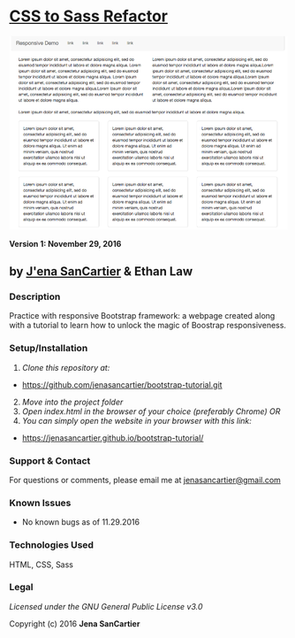 # [CSS to Sass Refactor](https://jenasancartier.github.io/bootstrap-tutorial/)
![project screenshot](/img/screenshot.png)

__Version 1: November 29, 2016__
## by [J'ena SanCartier](https://github.com/jenasancartier) & Ethan Law

### Description
Practice with responsive Bootstrap framework: a webpage created along with a tutorial to learn how to unlock the magic of Boostrap responsiveness.

### Setup/Installation
1. _Clone this repository at:_
  * https://github.com/jenasancartier/bootstrap-tutorial.git
2. _Move into the project folder_
3. _Open index.html in the browser of your choice (preferably Chrome) OR_
4. _You can simply open the website in your browser with this link:_
  * https://jenasancartier.github.io/bootstrap-tutorial/

### Support & Contact
For questions or comments, please email me at [jenasancartier@gmail.com](mailto:jenasancartier@gmail.com)

### Known Issues
* No known bugs as of 11.29.2016

### Technologies Used
HTML, CSS, Sass

### Legal
*Licensed under the GNU General Public License v3.0*

Copyright (c) 2016 **Jena SanCartier**

